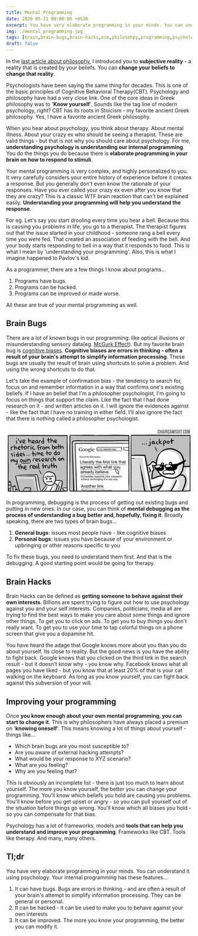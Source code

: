 ```yaml
---
title: Mental Programming
date: 2020-05-31 00:00:00 +0530
excerpt: You have very elaborate programming in your minds. You can understand it using psychology. Your internal programming has bugs, can be hacked and can be improved.
img: ./mental_programming.jpg
tags: [brain,brain-bugs,brain-hacks,osm,philosohpy,programming,psychology]
draft: false
---
```


In the [last article about philosophy](http://blog.binnyva.com/2020/04/what-is-philosophy-and-why-should-you-care/), I introduced you to **subjective reality** - a reality that is created by your beliefs. You can **change your beliefs to change that reality**. 

Psychologists have been saying the same thing for decades. This is one of the basic principles of Cognitive Behavioral Therapy(CBT). Psychology and philosophy have had a very close link. One of the core ideas in Greek philosophy was to '**Know yourself**'. Sounds like the tag line of modern psychology, right? CBT has its roots in Stoicism - my favorite ancient Greek philosophy. Yes, I have a favorite ancient Greek philosophy.

When you hear about psychology, you think about therapy. About mental illness. About your crazy ex who should be seeing a therapist. These are valid things - but that is not why you should care about psychology. For me, **understanding psychology is understanding our internal programming**. You do the things you do because there is **elaborate programming in your brain on how to respond to stimuli**. 

Your mental programming is very complex, and highly personalized to you. It very carefully considers your entire history of experience before it creates a response. But you generally don't even know the rationale of your responses. Have you ever called your crazy ex even after you know that they are crazy? This is a classic WTF brain reaction that can't be explained easily. **Understanding your programming will help you understand the response**. 

For eg. Let's say you start drooling every time you hear a bell. Because this is causing you problems in life, you go to a therapist. The therapist figures out that the issue started in your childhood - someone rang a bell every time you were fed. That created an association of feeding with the bell. And your body starts responding to bell in a way that it responds to food. This is what I mean by 'understanding your programming'. Also, this is what I imagine happened to Pavlov's kid. 

As a programmer, there are a few things I know about programs...

1. Programs have bugs. 
2. Programs can be hacked. 
3. Programs can be improved or made worse.

All these are true of your mental programming as well.

## Brain Bugs

There are a lot of known bugs in our programming: like optical illusions or misunderstanding sensory data(eg. [McGurk Effect](https://www.youtube.com/watch?v=2k8fHR9jKVM)). But my favorite brain bug is [cognitive biases](https://medium.com/better-humans/cognitive-bias-cheat-sheet-55a472476b18). **Cognitive biases are errors in thinking - often a result of your brain's attempt to simplify information processing**. These bugs are usually the result of brain using shortcuts to solve a problem. And using the wrong shortcuts to do that.

Let's take the example of confirmation bias - the tendency to search for, focus on and remember information in a way that confirms one's existing beliefs. If I have an belief that I'm a philosopher psychologist, I'm going to focus on things that support the claim. Like the fact that I had done research on it - and written articles on it. I will ignore the evidences against - like the fact that I have no training in either field. I'll also ignore the fact that there is nothing called a philosopher psychologist.

![Comic about confirmation bias](./Confirmation_bias.jpeg)

In programming, debugging is the process of getting out existing bugs and putting in new ones. In our case, you can think of **mental debugging as the process of understanding a bug better and, hopefully, fixing it**. Broadly speaking, there are two types of brain bugs...

1. **General bugs**: issues most people have - like cognitive biases
2. **Personal bugs**: issues you have because of your environment or upbringing or other reasons specific to you
 
To fix these bugs, you need to understand them first. And that is the debugging. A good starting point would be going for therapy.

## Brain Hacks

Brain Hacks can be defined as **getting someone to behave against their own interests**. Billions are spent trying to figure out how to use psychology against you and your self interests. Companies, politicians, media all are trying to find the best ways to make you care about some things and ignore other things. To get you to click on ads. To get you to buy things you don't really want. To get you to use your time to tap colorful things on a phone screen that give you a dopamine hit. 

You have heard the adage that Google knows more about you than you do about yourself. Its close to reality. But the good news is you have the ability to fight back. Google knows that you clicked on the third link in the search result - but it doesn't know why - you know why. Facebook knows what all pages you have liked  - but you know that at least 20% of that is your cat walking on the keyboard. As long as you know yourself, you can fight back against this subversion of your will.

## Improving your programming

Once **you know enough about your own mental programming, you can start to change it**. This is why philosophers have always placed a premium on '**knowing oneself**'. This means knowing a lot of things about yourself - things like...

- Which brain bugs are you most susceptible to?
- Are you aware of external hacking attempts?
- What would be your response to XYZ scenario?
- What are you feeling?
- Why are you feeling that?

This is obviously an incomplete list - there is just too much to learn about yourself. The more you know yourself, the better you can change your programming. You'll know which beliefs you hold are causing you problems. You'll know before you get upset or angry - so you can pull yourself out of the situation before things go wrong. You'll know which all biases you hold - so you can compensate for that bias. 

Psychology has a lot of frameworks, models and **tools that can help you understand and improve your programming**. Frameworks like CBT. Tools like therapy. And many, many others.

## Tl;dr

You have very elaborate programming in your minds. You can understand it using psychology. Your internal programming has these features...

1. It can have bugs. Bugs are errors in thinking - and are often a result of your brain's attempt to simplify information processing. They can be general or personal.
2. It can be hacked - it can be used to make you to behave against your own interests
3. It can be improved. The more you know your programming, the better you can modify it.

